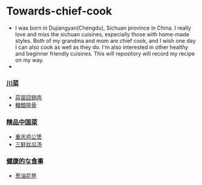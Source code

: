 # Towards-chief-cook
* I was born in Dujiangyan(Chengdu), Sichuan province in China. I really love and miss the sichuan cuisines, especially those with home-made styles. Both of my grandma and mom are chief cook, and I wish one day I can also cook as well as they do. I'm also interested in other healthy and beginner friendly cuisines. This will repository will record my recipe on my way. 
* 
### [川菜](https://github.com/gitipanda/Towards-chief-cook/tree/main/%E5%B7%9D%E8%8F%9C)
* [蒜苗回锅肉](https://github.com/gitipanda/Towards-chief-cook/blob/main/%E5%B7%9D%E8%8F%9C/%E8%92%9C%E8%8B%97%E5%9B%9E%E9%94%85%E8%82%89.md)
* [糖醋排骨](https://github.com/gitipanda/Towards-chief-cook/blob/main/%E5%B7%9D%E8%8F%9C/%E7%B3%96%E9%86%8B%E6%8E%92%E9%AA%A8.md)


### [精品中国菜](https://github.com/gitipanda/Towards-chief-cook/tree/main/%E7%B2%BE%E5%93%81%E4%B8%AD%E5%9B%BD%E8%8F%9C)
* [重庆鸡公煲](https://github.com/gitipanda/Towards-chief-cook/blob/main/%E7%B2%BE%E5%93%81%E4%B8%AD%E5%9B%BD%E8%8F%9C/%E9%87%8D%E5%BA%86%E9%B8%A1%E5%85%AC%E7%85%B2.md)
* [三鲜丝瓜汤](https://github.com/gitipanda/Towards-chief-cook/blob/main/%E7%B2%BE%E5%93%81%E4%B8%AD%E5%9B%BD%E8%8F%9C/%E4%B8%89%E9%B2%9C%E4%B8%9D%E7%93%9C%E6%B1%A4.md)


### [健康的な食事](https://github.com/gitipanda/Towards-chief-cook/tree/main/%E5%81%A5%E5%BA%B7%E7%9A%84%E3%81%AA%E9%A3%9F%E4%BA%8B)
* [葱油花卷](https://github.com/gitipanda/Towards-chief-cook/blob/main/%E5%81%A5%E5%BA%B7%E7%9A%84%E3%81%AA%E9%A3%9F%E4%BA%8B/%E8%91%B1%E6%B2%B9%E8%8A%B1%E5%8D%B7.md)
